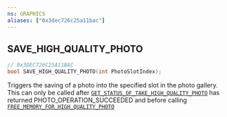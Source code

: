 ```yaml
---
ns: GRAPHICS
aliases: ["0x3dec726c25a11bac"]
---
```

## SAVE_HIGH_QUALITY_PHOTO

```c
// 0x3DEC726C25A11BAC
bool SAVE_HIGH_QUALITY_PHOTO(int PhotoSlotIndex);
```

Triggers the saving of a photo into the specified slot in the photo gallery. This can only be called after [`GET_STATUS_OF_TAKE_HIGH_QUALITY_PHOTO`](#_0x0D6CA79EEEBD8CA3) has returned PHOTO_OPERATION_SUCCEEDED and before calling [`FREE_MEMORY_FOR_HIGH_QUALITY_PHOTO`](#_0xD801CC02177FA3F1)

